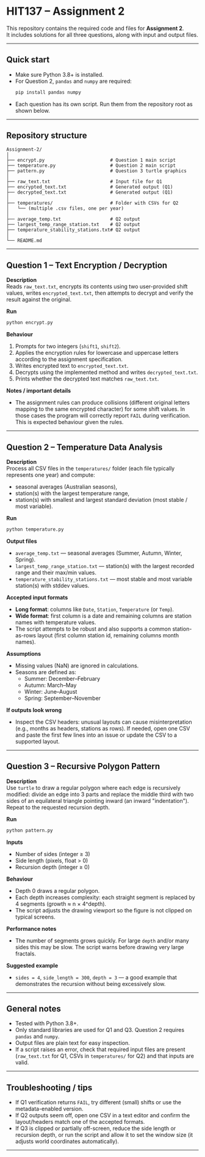 # HIT137 – Assignment 2

This repository contains the required code and files for **Assignment 2**.  
It includes solutions for all three questions, along with input and output files.

---

## Quick start
- Make sure Python 3.8+ is installed.  
- For Question 2, `pandas` and `numpy` are required:  
  ```bash
  pip install pandas numpy
  ```
- Each question has its own script. Run them from the repository root as shown below.

---

## Repository structure
```
Assignment-2/
│
├── encrypt.py                        # Question 1 main script
├── temperature.py                    # Question 2 main script
├── pattern.py                        # Question 3 turtle graphics
│
├── raw_text.txt                      # Input file for Q1
├── encrypted_text.txt                # Generated output (Q1)
├── decrypted_text.txt                # Generated output (Q1)
│
├── temperatures/                     # Folder with CSVs for Q2
│   └── (multiple .csv files, one per year)
│
├── average_temp.txt                  # Q2 output
├── largest_temp_range_station.txt    # Q2 output
├── temperature_stability_stations.txt# Q2 output
│
└── README.md
```

---

## Question 1 – Text Encryption / Decryption

**Description**  
Reads `raw_text.txt`, encrypts its contents using two user-provided shift values, writes `encrypted_text.txt`, then attempts to decrypt and verify the result against the original.

**Run**
```bash
python encrypt.py
```

**Behaviour**
1. Prompts for two integers (`shift1`, `shift2`).
2. Applies the encryption rules for lowercase and uppercase letters according to the assignment specification.
3. Writes encrypted text to `encrypted_text.txt`.
4. Decrypts using the implemented method and writes `decrypted_text.txt`.
5. Prints whether the decrypted text matches `raw_text.txt`.

**Notes / important details**
- The assignment rules can produce collisions (different original letters mapping to the same encrypted character) for some shift values. In those cases the program will correctly report `FAIL` during verification. This is expected behaviour given the rules.
---

## Question 2 – Temperature Data Analysis

**Description**  
Process all CSV files in the `temperatures/` folder (each file typically represents one year) and compute:
- seasonal averages (Australian seasons),
- station(s) with the largest temperature range,
- station(s) with smallest and largest standard deviation (most stable / most variable).

**Run**
```bash
python temperature.py
```

**Output files**
- `average_temp.txt` — seasonal averages (Summer, Autumn, Winter, Spring).  
- `largest_temp_range_station.txt` — station(s) with the largest recorded range and their max/min values.  
- `temperature_stability_stations.txt` — most stable and most variable station(s) with stddev values.

**Accepted input formats**
- **Long format**: columns like `Date`, `Station`, `Temperature` (or `Temp`).  
- **Wide format**: first column is a date and remaining columns are station names with temperature values.  
- The script attempts to be robust and also supports a common station-as-rows layout (first column station id, remaining columns month names).

**Assumptions**
- Missing values (NaN) are ignored in calculations.
- Seasons are defined as:
  - Summer: December–February
  - Autumn: March–May
  - Winter: June–August
  - Spring: September–November

**If outputs look wrong**
- Inspect the CSV headers: unusual layouts can cause misinterpretation (e.g., months as headers, stations as rows). If needed, open one CSV and paste the first few lines into an issue or update the CSV to a supported layout.

---

## Question 3 – Recursive Polygon Pattern

**Description**  
Use `turtle` to draw a regular polygon where each edge is recursively modified: divide an edge into 3 parts and replace the middle third with two sides of an equilateral triangle pointing inward (an inward "indentation"). Repeat to the requested recursion depth.

**Run**
```bash
python pattern.py
```

**Inputs**
- Number of sides (integer ≥ 3)  
- Side length (pixels, float > 0)  
- Recursion depth (integer ≥ 0)  

**Behaviour**
- Depth 0 draws a regular polygon.  
- Each depth increases complexity: each straight segment is replaced by 4 segments (growth ≈ n × 4^depth).  
- The script adjusts the drawing viewport so the figure is not clipped on typical screens.

**Performance notes**
- The number of segments grows quickly. For large `depth` and/or many sides this may be slow. The script warns before drawing very large fractals.

**Suggested example**
- `sides = 4`, `side_length = 300`, `depth = 3` — a good example that demonstrates the recursion without being excessively slow.

---

## General notes

- Tested with Python 3.8+.  
- Only standard libraries are used for Q1 and Q3. Question 2 requires `pandas` and `numpy`.  
- Output files are plain text for easy inspection.  
- If a script raises an error, check that required input files are present (`raw_text.txt` for Q1, CSVs in `temperatures/` for Q2) and that inputs are valid.

---

## Troubleshooting / tips

- If Q1 verification returns `FAIL`, try different (small) shifts or use the metadata-enabled version.  
- If Q2 outputs seem off, open one CSV in a text editor and confirm the layout/headers match one of the accepted formats.  
- If Q3 is clipped or partially off-screen, reduce the side length or recursion depth, or run the script and allow it to set the window size (it adjusts world coordinates automatically).

---

